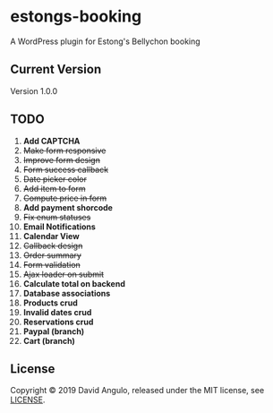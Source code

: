 # estongs-booking
A WordPress plugin for Estong's Bellychon booking

## Current Version
Version 1.0.0

## TODO
1. **Add CAPTCHA**
2. ~~Make form responsive~~
3. ~~Improve form design~~
4. ~~Form success callback~~
5. ~~Date picker color~~
6. ~~Add item to form~~
7. ~~Compute price in form~~
8. **Add payment shorcode**
9. ~~Fix enum statuses~~
10. **Email Notifications**
11. **Calendar View**
12. ~~Callback design~~
13. ~~Order summary~~
14. ~~Form validation~~
15. ~~Ajax loader on submit~~
16. **Calculate total on backend**
17. **Database associations**
18. **Products crud**
19. **Invalid dates crud**
20. **Reservations crud**
21. **Paypal (branch)**
22. **Cart (branch)**

## License
Copyright © 2019 David Angulo, released under the MIT license, see [LICENSE](LICENSE).
